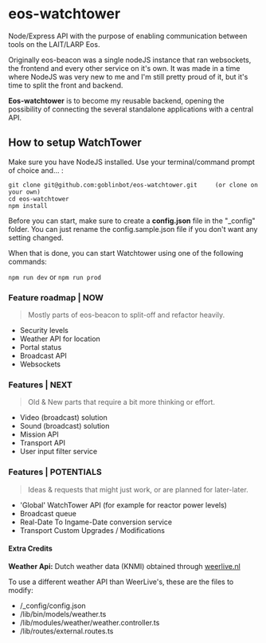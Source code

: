 # eos-watchtower
Node/Express API with the purpose of enabling communication between tools on the LAIT/LARP Eos.

Originally eos-beacon was a single nodeJS instance that ran websockets, the frontend and every other service on it's own. It was made in a time where NodeJS was very new to me and I'm still pretty proud of it, but it's time to split the front and backend.

**Eos-watchtower** is to become my reusable backend, opening the possibility of connecting the several standalone applications with a central API.

## How to setup WatchTower

Make sure you have NodeJS installed. Use your terminal/command prompt of choice and... :

```
git clone git@github.com:goblinbot/eos-watchtower.git     (or clone on your own)
cd eos-watchtower
npm install
```

Before you can start, make sure to create a **config.json** file in the "_config" folder. You can just rename the config.sample.json file if you don't want any setting changed.

When that is done, you can start Watchtower using one of the following commands:

`npm run dev`
or
`npm run prod`

### Feature roadmap | NOW
> Mostly parts of eos-beacon to split-off and refactor heavily.

- Security levels
- Weather API for location
- Portal status
- Broadcast API
- Websockets

### Features | NEXT
> Old & New parts that require a bit more thinking or effort.

- Video (broadcast) solution
- Sound (broadcast) solution
- Mission API
- Transport API
- User input filter service

### Features | POTENTIALS
> Ideas & requests that might just work, or are planned for later-later.

- 'Global' WatchTower API (for example for reactor power levels)
- Broadcast queue
- Real-Date To Ingame-Date conversion service
- Transport Custom Upgrades / Modifications


#### Extra Credits

**Weather Api:**
Dutch weather data (KNMI) obtained through [weerlive.nl](http://weerlive.nl/delen.php)

To use a different weather API than WeerLive's, these are the files to modify:
- /_config/config.json
- /lib/bin/models/weather.ts
- /lib/modules/weather/weather.controller.ts
- /lib/routes/external.routes.ts
